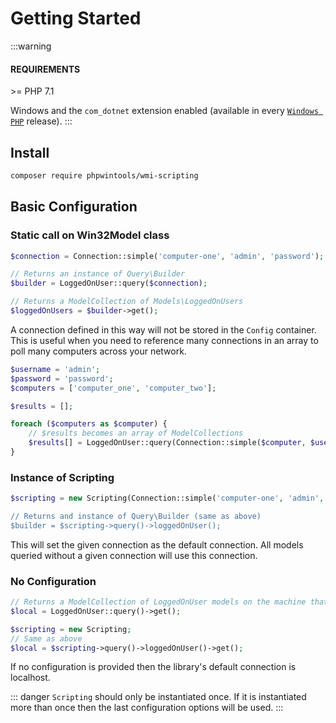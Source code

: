 # Getting Started

:::warning
#### REQUIREMENTS
\>= PHP 7.1

Windows and the `com_dotnet` extension enabled (available in every [`Windows PHP`](https://windows.php.net/download/) release).
:::

## Install
``` sh
composer require phpwintools/wmi-scripting
```

## Basic Configuration

### Static call on Win32Model class
``` php
$connection = Connection::simple('computer-one', 'admin', 'password');

// Returns an instance of Query\Builder
$builder = LoggedOnUser::query($connection);

// Returns a ModelCollection of Models\LoggedOnUsers
$loggedOnUsers = $builder->get();
```

A connection defined in this way will not be stored in the `Config` container. This is useful when you need to reference
many connections in an array to poll many computers across your network.

``` php
$username = 'admin';
$password = 'password';
$computers = ['computer_one', 'computer_two'];

$results = [];

foreach ($computers as $computer) {
    // $results becomes an array of ModelCollections
    $results[] = LoggedOnUser::query(Connection::simple($computer, $user $password));
}
```

### Instance of Scripting
``` php
$scripting = new Scripting(Connection::simple('computer-one', 'admin', 'password);

// Returns and instance of Query\Builder (same as above)
$builder = $scripting->query()->loggedOnUser();
```

This will set the given connection as the default connection. All models queried without a given connection will use
this connection.

### No Configuration
``` php
// Returns a ModelCollection of LoggedOnUser models on the machine that PHP is installed on
$local = LoggedOnUser::query()->get();

$scripting = new Scripting;
// Same as above
$local = $scripting->query()->loggedOnUser()->get();
```

If no configuration is provided then the library's default connection is localhost.

::: danger
`Scripting` should only be instantiated once. If it is instantiated more than once then the last configuration options
will be used.
:::